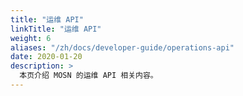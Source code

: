```yaml
---
title: "运维 API"
linkTitle: "运维 API"
weight: 6
aliases: "/zh/docs/developer-guide/operations-api"
date: 2020-01-20
description: >
  本页介绍 MOSN 的运维 API 相关内容。
---
```



